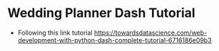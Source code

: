 # Wedding Planner Dash Tutorial
- Following this link tutorial
https://towardsdatascience.com/web-development-with-python-dash-complete-tutorial-6716186e09b3